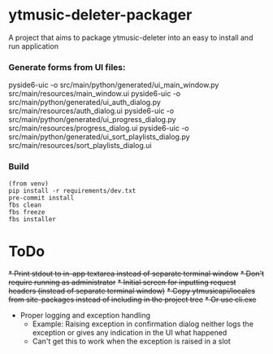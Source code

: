 # ytmusic-deleter-packager
A project that aims to package ytmusic-deleter into an easy to install and run application

### Generate forms from UI files:
pyside6-uic -o src/main/python/generated/ui_main_window.py src/main/resources/main_window.ui
pyside6-uic -o src/main/python/generated/ui_auth_dialog.py src/main/resources/auth_dialog.ui
pyside6-uic -o src/main/python/generated/ui_progress_dialog.py src/main/resources/progress_dialog.ui
pyside6-uic -o src/main/python/generated/ui_sort_playlists_dialog.py src/main/resources/sort_playlists_dialog.ui

### Build
```
(from venv)
pip install -r requirements/dev.txt
pre-commit install
fbs clean
fbs freeze
fbs installer
```

# ToDo
~~* Print stdout to in-app textarea instead of separate terminal window~~
~~* Don't require running as administrator~~
~~* Initial screen for inputting request headers (instead of separate terminal window)~~
~~* Copy ytmusicapi/locales from site-packages instead of including in the project tree~~
  ~~* Or use cli.exe~~
* Proper logging and exception handling
  * Example: Raising exception in confirmation dialog neither logs the exception or gives any indication in the UI what happened
  * Can't get this to work when the exception is raised in a slot
